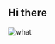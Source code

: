 ## Hi there

<img src="https://github.com/snippets-n-memes/.github/blob/master/profile/blink.gif" alt="what" style="max-width: 10%;">
